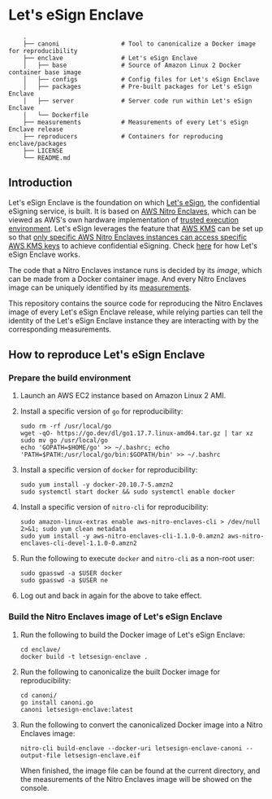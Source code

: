# Let's eSign Enclave 

```
    .          
    ├── canoni                 # Tool to canonicalize a Docker image for reproducibility
    ├── enclave                # Let's eSign Enclave
    │   ├── base               # Source of Amazon Linux 2 Docker container base image
    │   ├── configs            # Config files for Let's eSign Enclave
    │   ├── packages           # Pre-built packages for Let's eSign Enclave
    │   ├── server             # Server code run within Let's eSign Enclave
    │   └── Dockerfile
    ├── measurements           # Measurements of every Let's eSign Enclave release 
    ├── reproducers            # Containers for reproducing enclave/packages         
    ├── LICENSE
    └── README.md
```

## Introduction

Let's eSign Enclave is the foundation on which [Let's eSign](https://www.letsesign.org), the confidential eSigning service, is built. It is based on [AWS Nitro Enclaves](https://aws.amazon.com/ec2/nitro/nitro-enclaves/), which can be viewed as AWS's own hardware implementation of [trusted execution environment](https://en.wikipedia.org/wiki/Trusted_execution_environment). Let's eSign leverages the feature that [AWS KMS](https://aws.amazon.com/kms/) can be set up so that [only specific AWS Nitro Enclaves instances can access specific AWS KMS keys](https://docs.aws.amazon.com/kms/latest/developerguide/services-nitro-enclaves.html) to achieve confidential eSigning. Check [here](https://github.com/letsesign/letsesign-enclave/tree/master/enclave) for how Let's eSign Enclave works.

The code that a Nitro Enclaves instance runs is decided by its *image*, which can be made from a Docker container image. And every Nitro Enclaves image can be uniquely identified by its [measurements](https://docs.aws.amazon.com/enclaves/latest/user/set-up-attestation.html).

This repository contains the source code for reproducing the Nitro Enclaves image of every Let's eSign Enclave release, while relying parties can tell the identity of the Let's eSign Enclave instance they are interacting with by the corresponding measurements.

## How to reproduce Let's eSign Enclave

### Prepare the build environment

1. Launch an AWS EC2 instance based on Amazon Linux 2 AMI.

2. Install a specific version of `go` for reproducibility:
   
   ```
   sudo rm -rf /usr/local/go
   wget -qO- https://go.dev/dl/go1.17.7.linux-amd64.tar.gz | tar xz
   sudo mv go /usr/local/go
   echo 'GOPATH=$HOME/go' >> ~/.bashrc; echo 'PATH=$PATH:/usr/local/go/bin:$GOPATH/bin' >> ~/.bashrc 
   ```
   
3. Install a specific version of `docker` for reproducibility:
   
   ```
   sudo yum install -y docker-20.10.7-5.amzn2
   sudo systemctl start docker && sudo systemctl enable docker
   ```

4. Install a specific version of `nitro-cli` for reproducibility:
   
   ```
   sudo amazon-linux-extras enable aws-nitro-enclaves-cli > /dev/null 2>&1; sudo yum clean metadata
   sudo yum install -y aws-nitro-enclaves-cli-1.1.0-0.amzn2 aws-nitro-enclaves-cli-devel-1.1.0-0.amzn2
   ```

5. Run the following to execute `docker` and `nitro-cli` as a non-root user:
   
   ```
   sudo gpasswd -a $USER docker
   sudo gpasswd -a $USER ne
   ```
   
6. Log out and back in again for the above to take effect.
   
### Build the Nitro Enclaves image of Let's eSign Enclave

1. Run the following to build the Docker image of Let's eSign Enclave:
   
   ```
   cd enclave/
   docker build -t letsesign-enclave .
   ```
2. Run the following to canonicalize the built Docker image for reproducibility:
   
   ```
   cd canoni/
   go install canoni.go
   canoni letsesign-enclave:latest
   ```
3. Run the following to convert the canonicalized Docker image into a Nitro Enclaves image:
   
   ```
   nitro-cli build-enclave --docker-uri letsesign-enclave-canoni --output-file letsesign-enclave.eif
   ```
   When finished, the image file can be found at the current directory, and the measurements of the Nitro Enclaves image will be showed on the console.
